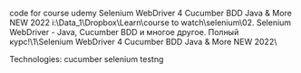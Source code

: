 code for course
udemy Selenium WebDriver 4 Cucumber BDD Java & More NEW 2022
i:\Data_1\Dropbox\Learn\course to watch\selenium\02. Selenium WebDriver - Java, Cucumber BDD и многое другое. Полный курс!\1\Selenium WebDriver 4 Cucumber BDD Java & More NEW 2022\


Technologies:
cucumber
selenium
testng

